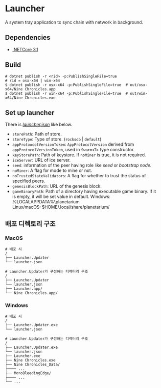 # Launcher

A system tray application to sync chain with network in background.

## Dependencies

- [.NETCore 3.1]

[.NETCore 3.1]: https://dotnet.microsoft.com/download/dotnet-core/3.1

## Build

```/bin/bash
# dotnet publish -r <rid> -p:PublishSingleFile=true
# rid = osx-x64 | win-x64
$ dotnet publish -r osx-x64 -p:PublishSingleFile=true  # out/osx-x64/Nine Chronicles.app
$ dotnet publish -r win-x64 -p:PublishSingleFile=true  # out/win-x64/Nine Chronicles.exe
```


## Set up launcher

There is [*launcher.json*][launcher-json] like below.

- `storePath`: Path of store.
- `storeType`: Type of store. (`rocksdb` | `default`)
- `appProtoocolVersionToken`: `AppProtocolVersion` derived from `appProtocolVersionToken`, used in `Swarm<T>` type constructor.
- `keyStorePath`: Path of keystore. If `noMiner` is true, it is not required.
- `iceServer`: URL of ice server.
- `seed`: information of the peer having role like *seed* or *bootstrap node*.
- `noMiner`: A flag for mode to mine or not.
- `noTrustedStateValidators`: A flag for whether to trust the status of specified peers.
- `genesisBlockPath`: URL of the genesis block.
- `gameBinaryPath`: Path of a directory having executable game binary. If it is empty, it will be set value in default.
   Windows: %LOCALAPPDATA%\planetarium\
   Linux/macOS: $HOME/.local/share/planetarium/


[launcher-json]: ./resources/launcher.json


## 배포 디렉토리 구조

### MacOS

```text
# 배포 시
/
├── Launcher.Updater
└── launcher.json

# Launcher.Updater가 구성하는 디렉터리 구조
/
├── Launcher.Updater
└── launcher.json
├── Launcher.app/
└── Nine Chronicles.app/
```


### Windows

```text
# 배포 시
/
├── Launcher.Updater.exe
└── launcher.json

# Launcher.Updater가 구성하는 디렉터리 구조
/
├── Launcher.Updater.exe
└── launcher.json
├── Launcher.exe
├── Nine Chronicles.exe
├── Nine Chronicles_Data/
├──── ...
├── MonoBleedingEdge/
├──── ...
└── ...
```
